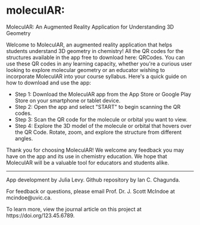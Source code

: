 # moleculAR:
MoleculAR: An Augmented Reality Application for Understanding 3D Geometry

<p>Welcome to MoleculAR, an augmented reality application that helps students understand 3D geometry in chemistry!
  All the QR codes for the structures available in the app free to download here: QRCodes. 
  You can use these QR codes in any learning capacity, whether you're a curious user looking to explore molecular geometry or an educator wishing to incorporate MoleculAR into your course syllabus.
  Here's a quick guide on how to download and use the app:
</p>
  <ul> <li>Step 1: Download the MoleculAR app from the App Store or Google Play Store on your smartphone or tablet device.</li>
    <li>Step 2: Open the app and select "START" to begin scanning the QR codes.</li>
    <li>Step 3: Scan the QR code for the molecule or orbital you want to view.</li>
    <li>Step 4: Explore the 3D model of the molecule or orbital that hovers over the QR Code. Rotate, zoom, and explore the structure from different angles.</li></ul> 
  
  <p>Thank you for choosing MoleculAR! We welcome any feedback you may have on the app and its use in chemistry education. We hope that MoleculAR will be a valuable tool for educators and students alike.</p>

  <hr>
  <footer>
    <p>App development by Julia Levy. Github repository by Ian C. Chagunda.</p> 
    <p>For feedback or questions, please email Prof. Dr. J. Scott McIndoe at mcindoe@uvic.ca.</p> 
    <p>To learn more, view the journal article on this project at https://doi.org/123.45.6789.</p>
  </footer>

